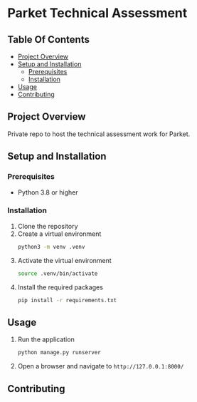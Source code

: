 # Parket Technical Assessment

## Table Of Contents

- [Project Overview](#project-overview)
- [Setup and Installation](#setup-and-installation)
    - [Prerequisites](#prerequisites)
    - [Installation](#installation)
- [Usage](#usage)
- [Contributing](#contributing)

## Project Overview
Private repo to host the technical assessment work for Parket.

## Setup and Installation

### Prerequisites
- Python 3.8 or higher

### Installation
1. Clone the repository
2. Create a virtual environment
    ```bash
    python3 -m venv .venv
    ```
3. Activate the virtual environment
    ```bash
    source .venv/bin/activate
    ```
4. Install the required packages
    ```bash
    pip install -r requirements.txt
    ```

## Usage
1. Run the application
    ```bash
    python manage.py runserver
    ```
2. Open a browser and navigate to `http://127.0.0.1:8000/`

## Contributing
